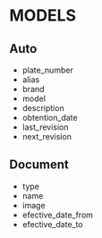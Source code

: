 # MODELS

## Auto
- plate_number
- alias
- brand
- model
- description
- obtention_date
- last_revision
- next_revision

## Document
- type
- name
- image
- efective_date_from
- efective_date_to